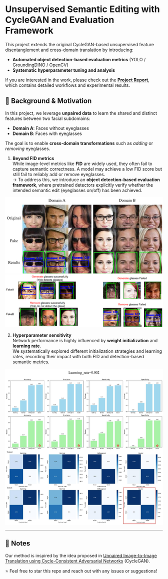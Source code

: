 # Unsupervised Semantic Editing with CycleGAN and Evaluation Framework

This project extends the original CycleGAN-based unsupervised feature disentanglement and cross-domain translation by introducing:  
- **Automated object detection–based evaluation metrics** (YOLO / GroundingDINO / OpenCV)  
- **Systematic hyperparameter tuning and analysis**  

If you are interested in the work, please check out the [**Project Report**](Research_project_1.pdf), which contains detailed workflows and experimental results.  

## 📌 Background & Motivation

In this project, we leverage **unpaired data** to learn the shared and distinct features between two facial subdomains:  
- **Domain A**: Faces without eyeglasses  
- **Domain B**: Faces with eyeglasses  

The goal is to enable **cross-domain transformations** such as *adding* or *removing* eyeglasses.  

1. **Beyond FID metrics**  
   While image-level metrics like **FID** are widely used, they often fail to capture semantic correctness. A model may achieve a low FID score but still fail to reliably add or remove eyeglasses.  
   → To address this, we introduce an **object detection–based evaluation framework**, where pretrained detectors explicitly verify whether the intended semantic edit (eyeglasses on/off) has been achieved.

![result](IMAGE/result.jpg)
![judge](IMAGE/detect.png)

2. **Hyperparameter sensitivity**  
   Network performance is highly influenced by **weight initialization** and **learning rate**.  
   We systematically explored different initialization strategies and learning rates, recording their impact with both FID and detection-based semantic metrics.  

![metric](IMAGE/best_metric.jpg)

---

## 📝 Notes
Our method is inspired by the idea proposed in [Unpaired Image-to-Image Translation using Cycle-Consistent Adversarial Networks](https://arxiv.org/abs/1703.10593v4) (CycleGAN).

⭐️ Feel free to star this repo and reach out with any issues or suggestions!  
